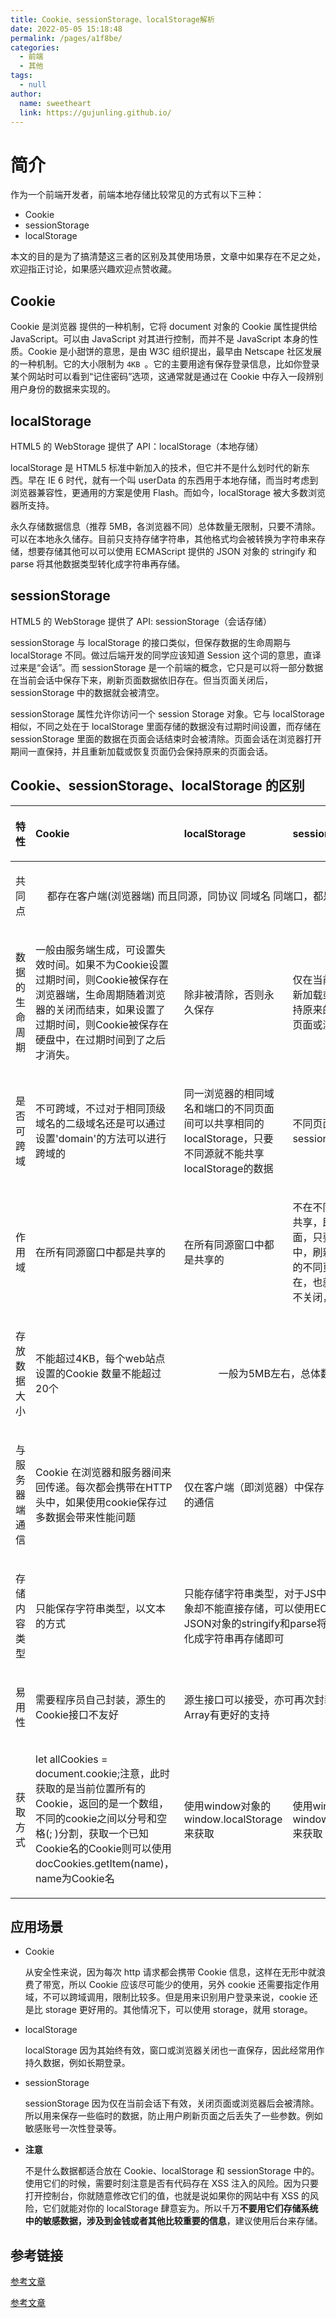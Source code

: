 ```yaml
---
title: Cookie、sessionStorage、localStorage解析
date: 2022-05-05 15:18:48
permalink: /pages/a1f8be/
categories: 
  - 前端
  - 其他
tags: 
  - null
author: 
  name: sweetheart
  link: https://gujunling.github.io/
---
```


# 简介

作为一个前端开发者，前端本地存储比较常见的方式有以下三种：

- Cookie
- sessionStorage
- localStorage

本文的目的是为了搞清楚这三者的区别及其使用场景，文章中如果存在不足之处，欢迎指正讨论，如果感兴趣欢迎点赞收藏。

## Cookie

Cookie 是浏览器 提供的一种机制，它将 document 对象的 Cookie 属性提供给 JavaScript。可以由 JavaScript 对其进行控制，而并不是 JavaScript 本身的性质。Cookie 是小甜饼的意思，是由 W3C 组织提出，最早由 Netscape 社区发展的一种机制。它的大小限制为 `4KB `。它的主要用途有保存登录信息，比如你登录某个网站时可以看到“记住密码”选项，这通常就是通过在 Cookie 中存入一段辨别用户身份的数据来实现的。

## localStorage

HTML5 的 WebStorage 提供了 API：localStorage（本地存储）

localStorage 是 HTML5 标准中新加入的技术，但它并不是什么划时代的新东西。早在 IE 6 时代，就有一个叫 userData 的东西用于本地存储，而当时考虑到浏览器兼容性，更通用的方案是使用 Flash。而如今，localStorage 被大多数浏览器所支持。

永久存储数据信息（推荐 5MB，各浏览器不同）总体数量无限制，只要不清除。可以在本地永久储存。目前只支持存储字符串，其他格式均会被转换为字符串来存储，想要存储其他可以可以使用 ECMAScript 提供的 JSON 对象的 stringify 和 parse 将其他数据类型转化成字符串再存储。

## sessionStorage

HTML5 的 WebStorage 提供了 API: sessionStorage（会话存储）

sessionStorage 与 localStorage 的接口类似，但保存数据的生命周期与 localStorage 不同。做过后端开发的同学应该知道 Session 这个词的意思，直译过来是“会话”。而 sessionStorage 是一个前端的概念，它只是可以将一部分数据在当前会话中保存下来，刷新页面数据依旧存在。但当页面关闭后，sessionStorage 中的数据就会被清空。

sessionStorage 属性允许你访问一个 session Storage 对象。它与 localStorage 相似，不同之处在于 localStorage 里面存储的数据没有过期时间设置，而存储在 sessionStorage 里面的数据在页面会话结束时会被清除。页面会话在浏览器打开期间一直保持，并且重新加载或恢复页面仍会保持原来的页面会话。

## Cookie、sessionStorage、localStorage 的区别

<table>
  <thead>
    <tr>
      <th style="text-align:left">
        <div class="table-header">
        <p>特性</p>
        </div>
      </th>
      <th style="text-align:left">
        <div class="table-header">
        <p>Cookie</p>
        </div>
      </th>
      <th style="text-align:left">
        <div class="table-header">
        <p>localStorage</p>
        </div>
      </th>
      <th style="text-align:left">
        <div class="table-header">
        <p>sessionStorage</p>
        </div>
      </th>
    </tr>
  </thead>
  <tbody>
    <tr>
      <td style="text-align:left">
        <div class="table-cell">
          <p>共同点</p>
        </div>
      </td>
      <td style="text-align:center" colspan="3" rowspan="1">
        <div class="table-cell">
          <p>都存在客户端(浏览器端) 而且同源，同协议 同域名 同端口，都是键值对的集合</p>
        </div>
      </td>
    </tr>
    <tr>
      <td style="text-align:left">
        <div class="table-cell">
          <p>数据的生命周期</p>
        </div>
      </td>
      <td style="text-align:left">
        <div class="table-cell">
         <p>一般由服务端生成，可设置失效时间。如果不为Cookie设置过期时间，则Cookie被保存在浏览器端，生命周期随着浏览器的关闭而结束，如果设置了过期时间，则Cookie被保存在硬盘中，在过期时间到了之后才消失。</p>
        </div>
      </td>
      <td style="text-align:left">
        <div class="table-cell">
          <p>除非被清除，否则永久保存</p>
        </div>
      </td>
      <td style="text-align:left">
        <div class="table-cell">
          <p>仅在当前会话下有效，重新加载或恢复页面仍会保持原来的页面会话，关闭页面或浏览器后被清除</p>
        </div>
      </td>
    </tr>
    <tr>
      <td style="text-align:left">
        <div class="table-cell">
          <p>是否可跨域</p>
        </div>
      </td>
      <td style="text-align:left">
        <div class="table-cell">
         <p>不可跨域，不过对于相同顶级域名的二级域名还是可以通过设置'domain'的方法可以进行跨域的</p>
        </div>
      </td>
      <td style="text-align:left">
        <div class="table-cell">
          <p>同一浏览器的相同域名和端口的不同页面间可以共享相同的localStorage，只要不同源就不能共享localStorage的数据</p>
        </div>
      </td>
      <td style="text-align:left">
        <div class="table-cell">
          <p>不同页面间不共享sessionStorage的信息</p>
        </div>
      </td>
    </tr>
    <tr>
      <td style="text-align:left">
        <div class="table-cell">
          <p>作用域</p>
        </div>
      </td>
      <td style="text-align:left">
        <div class="table-cell">
         <p>在所有同源窗口中都是共享的</p>
        </div>
      </td>
      <td style="text-align:left">
        <div class="table-cell">
          <p>在所有同源窗口中都是共享的</p>
        </div>
      </td>
      <td style="text-align:left">
        <div class="table-cell">
          <p>不在不同的浏览器窗口中共享，即使是同一个页面，只要在同源的同窗口中，刷新页面或进入同源的不同页面，数据始终存在，也就是说只要浏览器不关闭，数据仍然存在</p>
        </div>
      </td>
    </tr>
    <tr>
      <td style="text-align:left">
        <div class="table-cell">
          <p>存放数据大小</p>
        </div>
      </td>
      <td style="text-align:left">
        <div class="table-cell">
          <p>不能超过4KB，每个web站点设置的Cookie 数量不能超过20个</p>
        </div>
      </td>
      <td style="text-align:center" colspan="2" rowspan="1">
        <div class="table-cell">
          <p>一般为5MB左右，总体数量无限制</p>
        </div>
      </td>
    </tr>
    <tr>
      <td style="text-align:left">
        <div class="table-cell">
          <p>与服务器端通信</p>
        </div>
      </td>
      <td style="text-align:left">
        <div class="table-cell">
          <p>Cookie 在浏览器和服务器间来回传递。每次都会携带在HTTP头中，如果使用cookie保存过多数据会带来性能问题</p>
        </div>
      </td>
      <td style="text-align:left" colspan="2" rowspan="1">
        <div class="table-cell">
          <p>仅在客户端（即浏览器）中保存，不参与和服务器的通信</p>
        </div>
      </td>
    </tr>
    <tr>
      <td style="text-align:left">
        <div class="table-cell">
          <p>存储内容类型</p>
        </div>
      </td>
      <td style="text-align:left">
        <div class="table-cell">
          <p>只能保存字符串类型，以文本的方式</p>
        </div>
      </td>
      <td style="text-align:left" colspan="2" rowspan="1">
        <div class="table-cell">
          <p>只能存储字符串类型，对于JS中常用的数组或对象却不能直接存储，可以使用ECMAScript提供的JSON对象的stringify和parse将其他数据类型转化成字符串再存储即可
      </td>
    </tr>
    <tr>
      <td style="text-align:left">
        <div class="table-cell">
          <p>易用性</p>
        </div>
      </td>
      <td style="text-align:left">
        <div class="table-cell">
          <p>需要程序员自己封装，源生的Cookie接口不友好</p>
        </div>
      </td>
      <td style="text-align:left" colspan="2" rowspan="1">
        <div class="table-cell">
          <p>源生接口可以接受，亦可再次封装来对Object和Array有更好的支持</p>
        </div>
      </td>
    </tr>
    <tr>
      <td style="text-align:left">
        <div class="table-cell">
          <p>获取方式</p>
        </div>
      </td>
      <td style="text-align:left">
        <div class="table-cell">
         <p> let allCookies = document.cookie;注意，此时获取的是当前位置所有的Cookie，返回的是一个数组，不同的cookie之间以分号和空格(; )分割，获取一个已知Cookie名的Cookie则可以使用docCookies.getItem(name)，name为Cookie名</p>
        </div>
      </td>
      <td style="text-align:left">
        <div class="table-cell">
          <p>使用window对象的window.localStorage来获取</p>
        </div>
      </td>
      <td style="text-align:left">
        <div class="table-cell">
          <p>使用window对象的window.sessionStorage来获取</p>
        </div>
      </td>
    </tr>
  </tbody>
</table>

## 应用场景

- Cookie

  从安全性来说，因为每次 http 请求都会携带 Cookie 信息，这样在无形中就浪费了带宽，所以 Cookie 应该尽可能少的使用，另外 cookie 还需要指定作用域，不可以跨域调用，限制比较多。但是用来识别用户登录来说，cookie 还是比 storage 更好用的。其他情况下，可以使用 storage，就用 storage。

- localStorage

  localStorage 因为其始终有效，窗口或浏览器关闭也一直保存，因此经常用作持久数据，例如长期登录。

- sessionStorage

  sessionStorage 因为仅在当前会话下有效，关闭页面或浏览器后会被清除。所以用来保存一些临时的数据，防止用户刷新页面之后丢失了一些参数。例如敏感账号一次性登录等。

- **注意**

  不是什么数据都适合放在 Cookie、localStorage 和 sessionStorage 中的。使用它们的时候，需要时刻注意是否有代码存在 XSS 注入的风险。因为只要打开控制台，你就随意修改它们的值，也就是说如果你的网站中有 XSS 的风险，它们就能对你的 localStorage 肆意妄为。所以千万**不要用它们存储系统中的敏感数据，涉及到金钱或者其他比较重要的信息**，建议使用后台来存储。

## 参考链接

[参考文章](https://segmentfault.com/a/1190000014936796)

[参考文章](https://www.cnblogs.com/leftJS/p/10927013.html)
